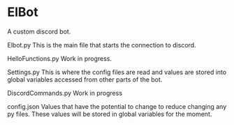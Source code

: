 # ElBot
A custom discord bot.

Elbot.py
This is the main file that starts the connection to discord.

HelloFunctions.py
Work in progress.

Settings.py
This is where the config files are read and values are stored into global variables accessed from other parts of the bot.

DiscordCommands.py
Work in progress

config.json
Values that have the potential to change to reduce changing any py files. These values will be stored in global variables for the moment.